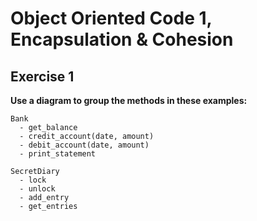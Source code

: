 # Object Oriented Code 1, Encapsulation & Cohesion

## Exercise 1

**Use a diagram to group the methods in these examples:**

```
Bank
  - get_balance
  - credit_account(date, amount)
  - debit_account(date, amount)
  - print_statement

```

```
SecretDiary
  - lock
  - unlock
  - add_entry
  - get_entries
  
```
